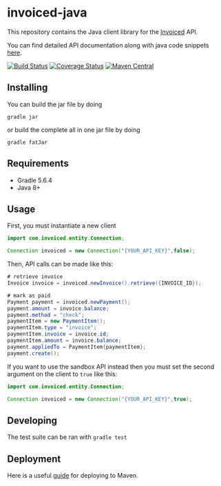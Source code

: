 
invoiced-java
========

This repository contains the Java client library for the [Invoiced](https://invoiced.com) API.

You can find detailed API documentation along with java code snippets [here](https://invoiced.com/docs/api/?java#).

[![Build Status](https://travis-ci.com/Invoiced/invoiced-java.svg?branch=master)](https://travis-ci.com/Invoiced/invoiced-java)
[![Coverage Status](https://coveralls.io/repos/github/Invoiced/invoiced-java/badge.svg?branch=master)](https://coveralls.io/github/Invoiced/invoiced-java?branch=master)
[![Maven Central](https://maven-badges.herokuapp.com/maven-central/com.invoiced/invoiced/badge.svg)](https://maven-badges.herokuapp.com/maven-central/com.invoiced/invoiced-java)

## Installing

You can build the jar file by doing

```
gradle jar
```

or build the complete all in one jar file by doing

```
gradle fatJar
```

## Requirements

- Gradle 5.6.4
- Java 8+

## Usage

First, you must instantiate a new client

```java
import com.invoiced.entity.Connection;

Connection invoiced = new Connection("{YOUR_API_KEY}",false);
```

Then, API calls can be made like this:
```java
# retrieve invoice
Invoice invoice = invoiced.newInvoice().retrieve({INVOICE_ID});

# mark as paid
Payment payment = invoiced.newPayment();
payment.amount = invoice.balance;
payment.method = "check";
paymentItem = new PaymentItem();
paymentItem.type = "invoice";
paymentItem.invoice = invoice.id;
paymentItem.amount = invoice.balance;
payment.appliedTo = PaymentItem{paymentItem};
payment.create();
```

If you want to use the sandbox API instead then you must set the second argument on the client to `true` like this:

```java
import com.invoiced.entity.Connection;

Connection invoiced = new Connection("{YOUR_API_KEY}",true);
```

## Developing


The test suite can be ran with `gradle test`

## Deployment

Here is a useful [guide](http://www.albertgao.xyz/2018/01/18/how-to-publish-artifact-to-maven-central-via-gradle/) for deploying to Maven.